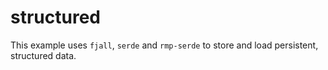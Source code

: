 # structured

This example uses `fjall`, `serde` and `rmp-serde` to store and load persistent, structured data.

